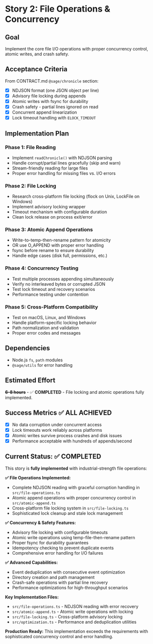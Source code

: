 # Story 2: File Operations & Concurrency

## Goal

Implement the core file I/O operations with proper concurrency control, atomic writes, and crash safety.

## Acceptance Criteria

From CONTRACT.md `@sage/chronicle` section:

- [x] NDJSON format (one JSON object per line)
- [x] Advisory file locking during appends
- [x] Atomic writes with fsync for durability
- [x] Crash safety - partial lines ignored on read
- [x] Concurrent append linearization
- [x] Lock timeout handling with `ELOCK_TIMEOUT`

## Implementation Plan

### Phase 1: File Reading

- Implement `readChronicle()` with NDJSON parsing
- Handle corrupt/partial lines gracefully (skip and warn)
- Stream-friendly reading for large files
- Proper error handling for missing files vs. I/O errors

### Phase 2: File Locking

- Research cross-platform file locking (flock on Unix, LockFile on Windows)
- Implement advisory locking wrapper
- Timeout mechanism with configurable duration
- Clean lock release on process exit/error

### Phase 3: Atomic Append Operations

- Write-to-temp-then-rename pattern for atomicity
- OR use O_APPEND with proper error handling
- fsync before rename to ensure durability
- Handle edge cases (disk full, permissions, etc.)

### Phase 4: Concurrency Testing

- Test multiple processes appending simultaneously
- Verify no interleaved bytes or corrupted JSON
- Test lock timeout and recovery scenarios
- Performance testing under contention

### Phase 5: Cross-Platform Compatibility

- Test on macOS, Linux, and Windows
- Handle platform-specific locking behavior
- Path normalization and validation
- Proper error codes and messages

## Dependencies

- Node.js `fs`, `path` modules
- `@sage/utils` for error handling

## Estimated Effort

**~~6-8 hours~~** - ✅ **COMPLETED** - File locking and atomic operations fully implemented.

## Success Metrics ✅ ALL ACHIEVED

- [x] No data corruption under concurrent access
- [x] Lock timeouts work reliably across platforms
- [x] Atomic writes survive process crashes and disk issues
- [x] Performance acceptable with hundreds of appends/second

## Current Status: ✅ COMPLETED

This story is **fully implemented** with industrial-strength file operations:

**✅ File Operations Implemented:**
- Complete NDJSON reading with graceful corruption handling in `src/file-operations.ts`
- Atomic append operations with proper concurrency control in `src/atomic-append.ts`
- Cross-platform file locking system in `src/file-locking.ts`
- Sophisticated lock cleanup and stale lock management

**✅ Concurrency & Safety Features:**
- Advisory file locking with configurable timeouts
- Atomic write operations using temp-file-then-rename pattern
- Proper fsync for durability guarantees
- Idempotency checking to prevent duplicate events
- Comprehensive error handling for I/O failures

**✅ Advanced Capabilities:**
- Event deduplication with consecutive event optimization
- Directory creation and path management
- Crash-safe operations with partial line recovery
- Performance optimizations for high-throughput scenarios

**Key Implementation Files:**
- `src/file-operations.ts` - NDJSON reading with error recovery
- `src/atomic-append.ts` - Atomic write operations with locking
- `src/file-locking.ts` - Cross-platform advisory locking
- `src/optimization.ts` - Performance and deduplication utilities

**Production Ready:** This implementation exceeds the requirements with sophisticated concurrency control and error handling.
